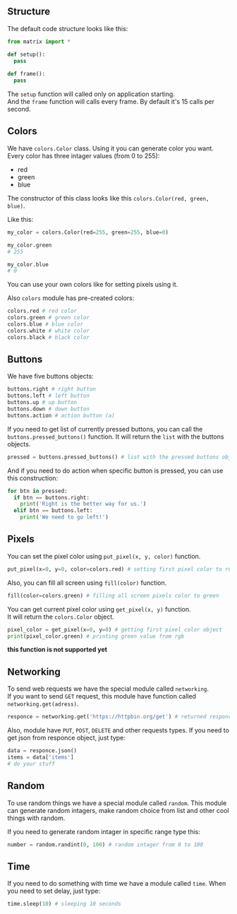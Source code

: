 ## Structure

The default code structure looks like this:

```python
from matrix import *

def setup():
  pass
  
def frame():
  pass
```

The `setup` function will called only on application starting.  
And the `frame` function will calls every frame. By default it's 15 calls per second.

## Colors

We have `colors.Color` class. Using it you can generate color you want.  
Every color has three intager values (from 0 to 255):

- red
- green
- blue

The constructor of this class looks like this `colors.Color(red, green, blue)`.  

Like this:

```python
my_color = colors.Color(red=255, green=255, blue=0)

my_color.green
# 255

my_color.blue
# 0
```

You can use your own colors like for setting pixels using it.

Also `colors` module has pre-created colors:

```python
colors.red # red color
colors.green # green color
colors.blue # blue color
colors.white # white color
colors.black # black color
```

## Buttons

We have five buttons objects:

```python
buttons.right # right button
buttons.left # left button
buttons.up # up button
buttons.down # down button
buttons.action # action button (a)
```

If you need to get list of currently pressed buttons, you can call the `buttons.pressed_buttons()` function. It will return the `list` with the buttons objects.

```python
pressed = buttons.pressed_buttons() # list with the pressed buttons objects
```

And if you need to do action when specific button is pressed, you can use this construction:

```python
for btn in pressed:
  if btn == buttons.right:
    print('Right is the better way for us.')
  elif btn == buttons.left:
    print('We need to go left!')
```

## Pixels

You can set the pixel color using `put_pixel(x, y, color)` function.

```python
put_pixel(x=0, y=0, color=colors.red) # setting first pixel color to red
```

Also, you can fill all screen using `fill(color)` function.

```python
fill(color=colors.green) # filling all screen pixels color to green
```

You can get current pixel color using `get_pixel(x, y)` function.  
It will return the `colors.Color` object.

```python
pixel_color = get_pixel(x=0, y=0) # getting first pixel color object
print(pixel_color.green) # printing green value from rgb
```

**this function is not supported yet**

## Networking

To send web requests we have the special module called `networking`.  
If you want to send `GET` request, this module have function called `networking.get(adress)`.

```python
responce = networking.get('https://httpbin.org/get') # returned responce object
```

Also, module have `PUT`, `POST`, `DELETE` and other requests types.
If you need to get json from responce object, just type:

```python
data = responce.json()
items = data['items']
# do your stuff
```

## Random

To use random things we have a special module called `random`.
This module can generate random intagers, make random choice from list
and other cool things with random.

If you need to generate random intager in specific range type this:

```python
number = random.randint(0, 100) # random intager from 0 to 100
```

## Time

If you need to do something with time we have a module called `time`.
When you need to set delay, just type:

```python
time.sleep(10) # sleeping 10 seconds
```
